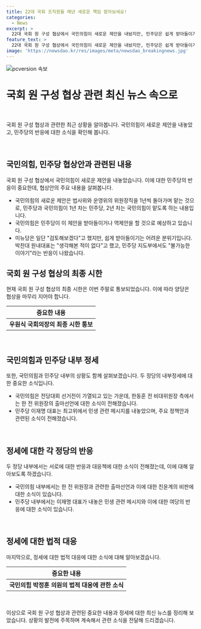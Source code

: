 ```yaml
---
title: 22대 국회 조직원들 매년 새로운 책임 맡아보세요!
categories:
  - News
excerpt: >
  22대 국회 원 구성 협상에서 국민의힘이 새로운 제안을 내놨지만, 민주당은 쉽게 받아들이기 어려운 분위기다. 법사위와 운영위의 위원장직을 1년씩 돌아가며 맡자는 내용이며, 양당은 협상 중이지만 아직 수긍하고 있지 않다. 또한, 국회의장은 이번 주말을 원 구성 협상 최종 시한으로 통보했고, 국민의힘과 민주당에서는 정계 인사들의 동향도 주목받고 있다.
feature_text: >
  22대 국회 원 구성 협상에서 국민의힘이 새로운 제안을 내놨지만, 민주당은 쉽게 받아들이기 어려운 분위기다. 법사위와 운영위의 위원장직을 1년씩 돌아가며 맡자는 내용이며, 양당은 협상 중이지만 아직 수긍하고 있지 않다. 또한, 국회의장은 이번 주말을 원 구성 협상 최종 시한으로 통보했고, 국민의힘과 민주당에서는 정계 인사들의 동향도 주목받고 있다.
image: 'https://newsdao.kr/res/images/meta/newsdao_breakingnews.jpg'
---
```


<p><img src="https://newsdao.kr/res/images/meta/newsdao_breakingnews.jpg" alt="pcversion 속보" /></p>

<h1 data-ke-size="size26"><b>국회 원 구성 협상 관련 최신 뉴스 속으로</b></h1>

<p data-ke-size="size16">&nbsp;</p>

<p>국회 원 구성 협상과 관련한 최근 상황을 알아봅니다. 국민의힘이 새로운 제안을 내놓았고, 민주당의 반응에 대한 소식을 확인해 봅니다.</p>

<p data-ke-size="size16">&nbsp;</p>

<h2 data-ke-size="size26">국민의힘, 민주당 협상안과 관련된 내용</h2>

<p data-ke-size="size16">국회 원 구성 협상에서 국민의힘이 새로운 제안을 내놓았습니다. 이에 대한 민주당의 반응이 중요한데, 협상안의 주요 내용을 살펴봅니다.</p>

<ul>
<li>국민의힘의 새로운 제안은 법사위와 운영위의 위원장직을 1년씩 돌아가며 맡는 것으로, 민주당과 국민의힘이 1년 차는 민주당, 2년 차는 국민의힘이 맡도록 하는 내용입니다.</li>
<li>국민의힘은 민주당이 이 제안을 받아들이거나 역제안을 할 것으로 예상하고 있습니다.</li>
<li>미뉴당은 일단 "검토해보겠다"고 했지만, 쉽게 받아들이기는 어려운 분위기입니다. 박찬대 원내대표는 "생각해본 적이 없다"고 했고, 민주당 지도부에서도 "불가능한 이야기"라는 반응이 나왔습니다.</li>
</ul>

<h2 data-ke-size="size26">국회 원 구성 협상의 최종 시한</h2>

<p data-ke-size="size16">현재 국회 원 구성 협상의 최종 시한은 이번 주말로 통보되었습니다. 이에 따라 양당은 협상을 마무리 지어야 합니다.</p>

<table>
<thead>
<tr>
<th style="text-align: center;">중요한 내용</th>
</tr>
</thead>
<tbody>
<tr>
<td style="text-align: center; height: 17px;"><b>우원식 국회의장의 최종 시한 통보</b></td>
</tr>
</tbody>
</table>

<p data-ke-size="size16">&nbsp;</p>

<h2 data-ke-size="size26">국민의힘과 민주당 내부 정세</h2>

<p data-ke-size="size16">또한, 국민의힘과 민주당 내부의 상황도 함께 살펴보겠습니다. 두 정당의 내부정세에 대한 중요한 소식입니다.</p>

<ul>
<li>국민의힘은 전당대회 선거전이 가열되고 있는 가운데, 한동훈 전 비대위원장 측에서는 한 전 위원장의 출마선언에 대한 소식이 전해졌습니다.</li>
<li>민주당 이재명 대표는 최고위에서 민생 관련 메시지를 내놓았으며, 주요 정책안과 관련된 소식이 전해졌습니다.</li>
</ul>

<p data-ke-size="size16">&nbsp;</p>

<h2 data-ke-size="size26">정세에 대한 각 정당의 반응</h2>

<p data-ke-size="size16">두 정당 내부에서는 서로에 대한 반응과 대응책에 대한 소식이 전해졌는데, 이에 대해 알아보도록 하겠습니다.</p>

<ul>
<li>국민의힘 내부에서는 한 전 위원장과 관련한 출마선언과 이에 대한 친윤계의 비판에 대한 소식이 있습니다.</li>
<li>민주당 내부에서는 이재명 대표가 내놓은 민생 관련 메시지와 이에 대한 여당의 반응에 대한 소식이 있습니다.</li>
</ul>

<p data-ke-size="size16">&nbsp;</p>

<h2 data-ke-size="size26">정세에 대한 법적 대응</h2>

<p data-ke-size="size16">마지막으로, 정세에 대한 법적 대응에 대한 소식에 대해 알아보겠습니다.</p>

<table>
<thead>
<tr>
<th style="text-align: center;">중요한 내용</th>
</tr>
</thead>
<tbody>
<tr>
<td style="text-align: center; height: 17px;"><b>국민의힘 박정훈 의원의 법적 대응에 관한 소식</b></td>
</tr>
</tbody>
</table>

<p data-ke-size="size16">&nbsp;</p>

<p data-ke-size="size16">이상으로 국회 원 구성 협상과 관련된 중요한 내용과 정세에 대한 최신 뉴스를 정리해 보았습니다. 상황의 발전에 주목하며 계속해서 관련 소식을 전달해 드리겠습니다.</p>

<p data-ke-size="size16">&nbsp;</p>


